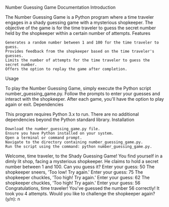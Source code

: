 Number Guessing Game Documentation
Introduction

The Number Guessing Game is a Python program where a time traveler engages in a shady guessing game with a mysterious shopkeeper. The objective of the game is for the time traveler to guess the secret number held by the shopkeeper within a certain number of attempts.
Features

    Generates a random number between 1 and 100 for the time traveler to guess.
    Provides feedback from the shopkeeper based on the time traveler's guesses.
    Limits the number of attempts for the time traveler to guess the secret number.
    Offers the option to replay the game after completion.

Usage

To play the Number Guessing Game, simply execute the Python script number_guessing_game.py. Follow the prompts to enter your guesses and interact with the shopkeeper. After each game, you'll have the option to play again or exit.
Dependencies

This program requires Python 3.x to run. There are no additional dependencies beyond the Python standard library.
Installation

    Download the number_guessing_game.py file.
    Ensure you have Python installed on your system.
    Open a terminal or command prompt.
    Navigate to the directory containing number_guessing_game.py.
    Run the script using the command: python number_guessing_game.py.

Welcome, time traveler, to the Shady Guessing Game!
You find yourself in a dimly lit shop, facing a mysterious shopkeeper.
He claims to hold a secret number between 1 and 100. Can you guess it?
Enter your guess: 50
The shopkeeper sneers, 'Too low! Try again.'
Enter your guess: 75
The shopkeeper chuckles, 'Too high! Try again.'
Enter your guess: 62
The shopkeeper chuckles, 'Too high! Try again.'
Enter your guess: 56
Congratulations, time traveler! You've guessed the number 56 correctly!
It took you 4 attempts.
Would you like to challenge the shopkeeper again? (y/n): n
